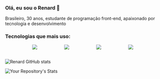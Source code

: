 ### Olá, eu sou o Renard 👋
<p>Brasileiro, 30 anos, estudante de programação front-end, apaixonado por tecnologia e desenvolvimento</p>

### Tecnologias que mais uso:

<div style="display: flex; justify-content: space-evenly;">
  <img src="https://img.shields.io/badge/HTML5-E34F26?style=for-the-badge&logo=html5&logoColor=white">

  <img src="https://img.shields.io/badge/CSS-239120?&style=for-the-badge&logo=css3&logoColor=white">

  <img src="https://img.shields.io/badge/Sass-CC6699?style=for-the-badge&logo=sass&logoColor=white">

  <img src="https://img.shields.io/badge/JavaScript-F7DF1E?style=for-the-badge&logo=javascript&logoColor=black">
</div>

<br>

![Renard GitHub stats](https://github-readme-stats.vercel.app/api?username=renardbergson&show_icons=true&theme=radical)

![Your Repository's Stats](https://github-readme-stats.vercel.app/api/top-langs/?username=renardbergson&theme=blue-green)
